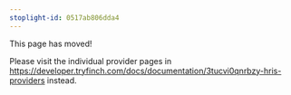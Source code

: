 ```yaml
---
stoplight-id: 0517ab806dda4
---
```


This page has moved!

Please visit the individual provider pages in https://developer.tryfinch.com/docs/documentation/3tucvi0qnrbzy-hris-providers instead.